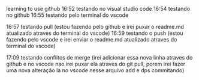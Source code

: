 learning to use github
16:52 testando no visual studio code
16:54 testando no github
16:55 testando pelo terminal do vscode

16:57 testando pull (estou fazendo pelo github e irei puxar o readme.md atualizado atraves do terminal do vscode)
16:59 testando o push (estou fazendo pelo vscode e irei enviar o readme.md atualizado atraves do terminal do vscode)

17:09 testando conflitos de merge (irei adicionar essa nova linha atraves do github e no vscode nao irei puxar ela atraves do git pull, porem irei fazer uma nova alteração la no vscode nesse arquivo add e dps commitando)
